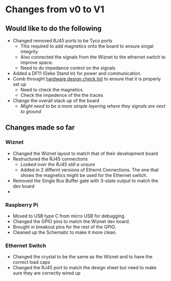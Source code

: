 # Changes from v0 to V1

## Would like to do the following
* Changed removed RJ45 ports to be Tyco ports
    * This required to add magnetics onto the board to ensure singal integrity
    * Also connected the signals from the Wiznet to the ethernet switch to improve space.
    * Need to do impedance control on the signals
* Added a DF11 (Geko Stand in) for power and communication.
* Comb throught [hardware design check list](https://ww1.microchip.com/downloads/en/DeviceDoc/KSZ8795CLX-Hardware-Design-Checklist-00003579A.pdf) to ensure that it is properly set up
    * Need to check the magnetics
    * Check the impedence of the the traces
* Change the overall stack up of the board 
    * *Might need to be a more simple layering where they signals are next to ground*

## Changes made so far

### Wiznet
* Changed the Wiznet layout to match that of their development board
* Restructured the RJ45 connections
    * *Looked over the RJ45 still a unsure*
    * Added in 2 differnt versions of Ethernt Connections. The one that shows the magnetics might be used for the Ethernet switch.
* Removed the Single Bus Buffer gate with 3-state output to match the dev board
* 

### Raspberry Pi
* Moved to USB type C from micro USB for debugging.
* Changed the GPIO pins to match the Wiznet dev board.
* Brought in breakout pins for the rest of the GPIO.
* Cleaned up the Schematic to make it more clean.

### Ethernet Switch
* Changed the crystal to be the same as the Wiznet and to have the correct load caps
* Changed the RJ45 port to match the design sheet but need to make sure they are correctly wired up